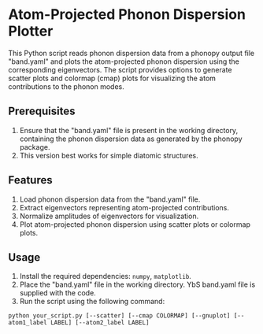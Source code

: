 # Atom-Projected Phonon Dispersion Plotter

This Python script reads phonon dispersion data from a phonopy output file "band.yaml" and plots the atom-projected phonon dispersion using the corresponding eigenvectors. The script provides options to generate scatter plots and colormap (cmap) plots for visualizing the atom contributions to the phonon modes.

## Prerequisites

1. Ensure that the "band.yaml" file is present in the working directory, containing the phonon dispersion data as generated by the phonopy package.
2. This version best works for simple diatomic structures.

## Features

1. Load phonon dispersion data from the "band.yaml" file.
2. Extract eigenvectors representing atom-projected contributions.
3. Normalize amplitudes of eigenvectors for visualization.
4. Plot atom-projected phonon dispersion using scatter plots or colormap plots.

## Usage

1. Install the required dependencies: `numpy`, `matplotlib`.
2. Place the "band.yaml" file in the working directory. YbS band.yaml file is supplied with the code.
3. Run the script using the following command:

```shell
python your_script.py [--scatter] [--cmap COLORMAP] [--gnuplot] [--atom1_label LABEL] [--atom2_label LABEL]

